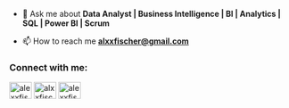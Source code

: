 - 💬 Ask me about **Data Analyst | Business Intelligence | BI | Analytics | SQL | Power BI | Scrum**

- 📫 How to reach me **alxxfischer@gmail.com**

<h3 align="left">Connect with me:</h3>
<p align="left">
<a href="https://linkedin.com/in/alexxfischer" target="blank"><img align="center" src="https://raw.githubusercontent.com/rahuldkjain/github-profile-readme-generator/master/src/images/icons/Social/linked-in-alt.svg" alt="alexxfischer" height="30" width="40" /></a>
<a href="https://fb.com/alxxfischer" target="blank"><img align="center" src="https://raw.githubusercontent.com/rahuldkjain/github-profile-readme-generator/master/src/images/icons/Social/facebook.svg" alt="alxxfischer" height="30" width="40" /></a>
<a href="https://instagram.com/alexxfischer_" target="blank"><img align="center" src="https://raw.githubusercontent.com/rahuldkjain/github-profile-readme-generator/master/src/images/icons/Social/instagram.svg" alt="alexxfischer_" height="30" width="40" /></a>
</p>


<!---

- 👋 Hi, I’m @alexxfischer
- 👀 I’m interested in ...
- 🌱 I’m currently learning ...
- 💞️ I’m looking to collaborate on ...
- 📫 How to reach me ...


alexxfischer/alexxfischer is a ✨ special ✨ repository because its `README.md` (this file) appears on your GitHub profile.
You can click the Preview link to take a look at your changes.
--->
